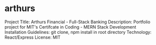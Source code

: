 # arthurs

Project Title: Arthurs Financial - Full-Stack Banking
Description: Portfolio project for MIT's Certifcate in Coding - MERN Stack Development
Installation Guidelines: git clone, npm install in root directory
Technology: React/Express
License: MIT
